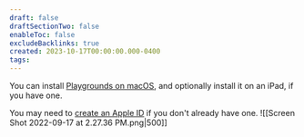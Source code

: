 ```yaml
---
draft: false
draftSectionTwo: false
enableToc: false
excludeBacklinks: true
created: 2023-10-17T00:00:00.000-0400
tags:
---
```

You can install [Playgrounds on macOS](https://apps.apple.com/ca/app/swift-playgrounds/id1496833156?mt=12), and optionally install it on an iPad, if you have one.

You may need to [create an Apple ID](https://appleid.apple.com/account) if you don't already have one.
![[Screen Shot 2022-09-17 at 2.27.36 PM.png|500]]